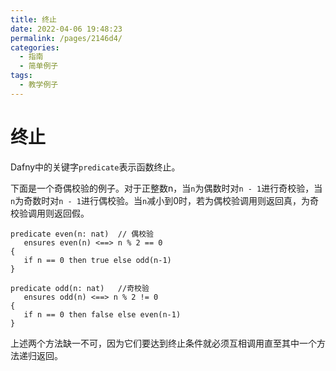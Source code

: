 ```yaml
---
title: 终止
date: 2022-04-06 19:48:23
permalink: /pages/2146d4/
categories:
  - 指南
  - 简单例子
tags:
  - 教学例子
---
```

# 终止

Dafny中的关键字`predicate`表示函数终止。


下面是一个奇偶校验的例子。对于正整数n，当`n`为偶数时对`n - 1`进行奇校验，当`n`为奇数时对`n - 1`进行偶校验。当`n`减小到0时，若为偶校验调用则返回真，为奇校验调用则返回假。


```dafny
predicate even(n: nat)  // 偶校验
   ensures even(n) <==> n % 2 == 0
{
   if n == 0 then true else odd(n-1)
}

predicate odd(n: nat)   //奇校验
   ensures odd(n) <==> n % 2 != 0
{
   if n == 0 then false else even(n-1)
}
```

上述两个方法缺一不可，因为它们要达到终止条件就必须互相调用直至其中一个方法递归返回。